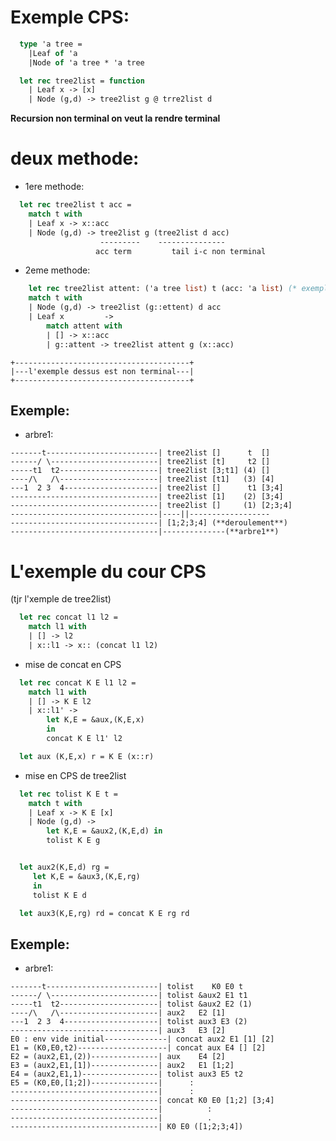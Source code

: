 # Exemple CPS:
```ocaml
  type 'a tree = 
	|Leaf of 'a
	|Node of 'a tree * 'a tree

  let rec tree2list = function
	| Leaf x -> [x]
	| Node (g,d) -> tree2list g @ trre2list d
```	
**Recursion non terminal on veut la rendre terminal**

# deux methode:
* 1ere methode:

```ocaml
  let rec tree2list t acc = 
	match t with
	| Leaf x -> x::acc
	| Node (g,d) -> tree2list g (tree2list d acc)
                    ---------    ---------------
                   acc term			tail i-c non terminal
```
* 2eme methode:

```ocaml
	let rec tree2list attent: ('a tree list) t (acc: 'a list) (* exemple ci-desous *)
	match t with                                    
	| Node (g,d) -> tree2list (g::ettent) d acc     
	| Leaf x 		 ->                                 
		match attent with                            
		| [] -> x::acc                             
		| g::attent -> tree2list attent g (x::acc)    
```

	+---------------------------------------+		    
	|---l'exemple dessus est non terminal---|  		 
	+---------------------------------------+	
                                                                   
## Exemple:

 * arbre1:

```
-------t-------------------------| tree2list []      t  []
------/ \------------------------| tree2list [t]     t2 []
-----t1  t2----------------------| tree2list [3;t1] (4) []
----/\   /\----------------------| tree2list [t1]   (3) [4]
---1  2 3  4---------------------| tree2list []      t1 [3;4]
---------------------------------| tree2list [1]    (2) [3;4]
---------------------------------| tree2list []     (1) [2;3;4]
---------------------------------|----||------------------
---------------------------------| [1;2;3;4] (**deroulement**)
---------------------------------|--------------(**arbre1**)
```

# L'exemple du cour CPS

(tjr l'xemple de tree2list)

```ocaml
  let rec concat l1 l2 = 
	match l1 with
	| [] -> l2
	| x::l1 -> x:: (concat l1 l2)
```

* mise de concat en CPS

```ocaml
  let rec concat K E l1 l2 = 
	match l1 with
	| [] -> K E l2
	| x::l1' -> 
		let K,E = &aux,(K,E,x)
		in
		concat K E l1' l2

  let aux (K,E,x) r = K E (x::r)
```

 * mise en CPS de tree2list

```ocaml 
  let rec tolist K E t =
	match t with
	| Leaf x -> K E [x]
	| Node (g,d) -> 
		let K,E = &aux2,(K,E,d) in
		tolist K E g


  let aux2(K,E,d) rg = 
	 let K,E = &aux3,(K,E,rg)
	 in
	 tolist K E d

  let aux3(K,E,rg) rd = concat K E rg rd 
```

## Exemple:

* arbre1:

```
-------t-------------------------| tolist	 K0 E0 t
------/ \------------------------| tolist &aux2 E1 t1
-----t1  t2----------------------| tolist &aux2 E2 (1)
----/\   /\----------------------| aux2   E2 [1]
---1  2 3  4---------------------| tolist aux3 E3 (2)
---------------------------------| aux3   E3 [2]
E0 : env vide initial--------------| concat aux2 E1 [1] [2]
E1 = (K0,E0,t2)--------------------| concat aux E4 [] [2]
E2 = (aux2,E1,(2))---------------| aux    E4 [2]
E3 = (aux2,E1,[1])---------------| aux2   E1 [1;2]
E4 = (aux2,E1,1)-----------------| tolist aux3 E5 t2
E5 = (K0,E0,[1;2])---------------| 		:
---------------------------------| 		:
---------------------------------| concat K0 E0 [1;2] [3;4]
---------------------------------|			:
---------------------------------|			.
---------------------------------| K0 E0 ([1;2;3;4])
```
